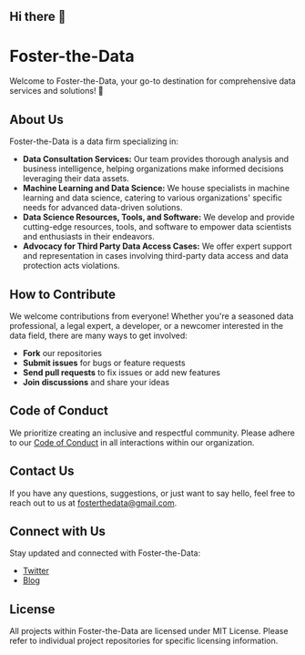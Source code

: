 ## Hi there 👋

<!--

**Here are some ideas to get you started:**

🙋‍♀️ A short introduction - what is your organization all about?
🌈 Contribution guidelines - how can the community get involved?
👩‍💻 Useful resources - where can the community find your docs? Is there anything else the community should know?
🍿 Fun facts - what does your team eat for breakfast?
🧙 Remember, you can do mighty things with the power of [Markdown](https://docs.github.com/github/writing-on-github/getting-started-with-writing-and-formatting-on-github/basic-writing-and-formatting-syntax)
-->
# Foster-the-Data

Welcome to Foster-the-Data, your go-to destination for comprehensive data services and solutions! 🚀

## About Us

Foster-the-Data is a data firm specializing in:

- **Data Consultation Services:** Our team provides thorough analysis and business intelligence, helping organizations make informed decisions leveraging their data assets.
- **Machine Learning and Data Science:** We house specialists in machine learning and data science, catering to various organizations' specific needs for advanced data-driven solutions.
- **Data Science Resources, Tools, and Software:** We develop and provide cutting-edge resources, tools, and software to empower data scientists and enthusiasts in their endeavors.
- **Advocacy for Third Party Data Access Cases:** We offer expert support and representation in cases involving third-party data access and data protection acts violations.

<!--
## Our Projects

### Project 1: [Project Name]
_Description: Briefly describe the project's purpose, goals, and any key technologies used._
_Link: [Link to the project repository]_

### Project 2: [Project Name]
_Description: Briefly describe the project's purpose, goals, and any key technologies used._
_Link: [Link to the project repository]_

_(Feel free to add more projects with similar structures as needed)_
-->

## How to Contribute

We welcome contributions from everyone! Whether you're a seasoned data professional, a legal expert, a developer, or a newcomer interested in the data field, there are many ways to get involved:

- **Fork** our repositories
- **Submit issues** for bugs or feature requests
- **Send pull requests** to fix issues or add new features
- **Join discussions** and share your ideas

## Code of Conduct

We prioritize creating an inclusive and respectful community. Please adhere to our [Code of Conduct](https://github.com/Foster-the-Data/.github/blob/main/profile/code-of-conduct.md) in all interactions within our organization.

## Contact Us

If you have any questions, suggestions, or just want to say hello, feel free to reach out to us at fosterthedata@gmail.com.

## Connect with Us

Stay updated and connected with Foster-the-Data:

- [Twitter](https://twitter.com/FosterTheData)
- [Blog](https://medium.com/@fosterthedata)

## License

All projects within Foster-the-Data are licensed under MIT License. Please refer to individual project repositories for specific licensing information.

